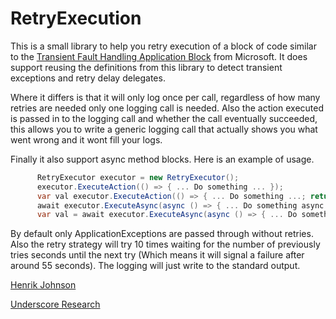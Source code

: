 # RetryExecution

This is a small library to help you retry execution of a block of code similar to the [Transient Fault Handling Application Block](https://msdn.microsoft.com/en-us/library/hh680934%28v=pandp.50%29.aspx) from Microsoft. It does support reusing the definitions from this library to detect transient exceptions and retry delay delegates.

Where it differs is that it will only log once per call, regardless of how many retries are needed only one logging call is needed. Also the action executed is passed in to the logging call and
whether the call eventually succeeded, this allows you to write a generic logging call that actually shows you what went wrong and it wont fill your logs.

Finally it also support async method blocks. Here is an example of usage.

```C#
      RetryExecutor executor = new RetryExecutor();
      executor.ExecuteAction(() => { ... Do something ... });
      var val executor.ExecuteAction(() => { ... Do something ...; return val; });
      await executor.ExecuteAsync(async () => { ... Do something async ... });
      var val = await executor.ExecuteAsync(async () => { ... Do something async ...; return val; });
```

By default only ApplicationExceptions are passed through without retries. Also the retry strategy will try 10 times waiting for the number of previously tries seconds until the next try (Which means it will signal a failure after around 55 seconds). The logging will just write to the standard output.

[Henrik Johnson](http://www.henrik.org)

[Underscore Research](http://www.underscoreresearch.com/)
